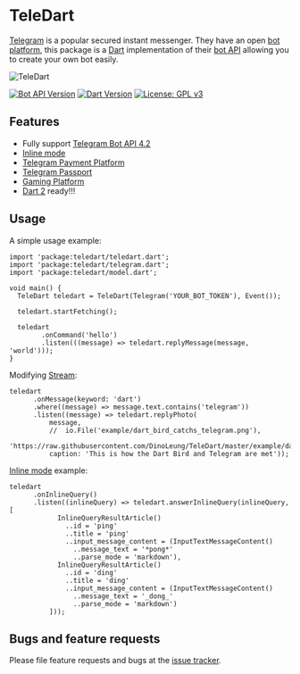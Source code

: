 # TeleDart

[Telegram](https://telegram.org/) is a popular secured instant messenger. 
They have an open [bot platform](https://telegram.org/blog/bot-revolution),
this package is a [Dart](https://www.dartlang.org/) 
implementation of their [bot API](https://core.telegram.org/bots/api)
allowing you to create your own bot easily.

![TeleDart](https://raw.githubusercontent.com/DinoLeung/TeleDart/master/example/dart_bird_catchs_telegram.svg?sanitize=true)

[![Bot API Version](https://img.shields.io/badge/Bot%20API-4.2-blue.svg?style=flat-square)](https://core.telegram.org/bots/api)
[![Dart Version](https://img.shields.io/badge/Dart-2.2-blue.svg?style=flat-square)](https://www.dartlang.org/dart-2)
[![License: GPL v3](https://img.shields.io/badge/License-GPL%20v3-blue.svg?style=flat-square)](https://www.gnu.org/licenses/gpl-3.0)
## Features

* Fully support [Telegram Bot API 4.2](https://core.telegram.org/bots/api#april-14-2019)
* [Inline mode](https://telegram.org/blog/inline-bots)
* [Telegram Payment Platform](https://telegram.org/blog/payments)
* [Telegram Passport](https://telegram.org/blog/passport)
* [Gaming Platform](https://telegram.org/blog/games)
* [Dart 2](https://www.dartlang.org/dart-2) ready!!!

## Usage

A simple usage example:

```
import 'package:teledart/teledart.dart';
import 'package:teledart/telegram.dart';
import 'package:teledart/model.dart';

void main() {
  TeleDart teledart = TeleDart(Telegram('YOUR_BOT_TOKEN'), Event());

  teledart.startFetching();

  teledart
        .onCommand('hello')
        .listen(((message) => teledart.replyMessage(message, 'world')));
}
```

Modifying [Stream](https://www.dartlang.org/tutorials/language/streams#methods-that-modify-a-stream): 

```
teledart
      .onMessage(keyword: 'dart')
      .where((message) => message.text.contains('telegram'))
      .listen((message) => teledart.replyPhoto(
          message,
          //  io.File('example/dart_bird_catchs_telegram.png'),
          'https://raw.githubusercontent.com/DinoLeung/TeleDart/master/example/dart_bird_catchs_telegram.png',
          caption: 'This is how the Dart Bird and Telegram are met'));
```

[Inline mode](https://core.telegram.org/bots/api#inline-mode) example:

```
teledart
      .onInlineQuery()
      .listen((inlineQuery) => teledart.answerInlineQuery(inlineQuery, [
            InlineQueryResultArticle()
              ..id = 'ping'
              ..title = 'ping'
              ..input_message_content = (InputTextMessageContent()
                ..message_text = '*pong*'
                ..parse_mode = 'markdown'),
            InlineQueryResultArticle()
              ..id = 'ding'
              ..title = 'ding'
              ..input_message_content = (InputTextMessageContent()
                ..message_text = '_dong_'
                ..parse_mode = 'markdown')
          ]));
```

## Bugs and feature requests

Please file feature requests and bugs at the [issue tracker][tracker].

[tracker]: https://github.com/DinoLeung/TeleDart/issues
